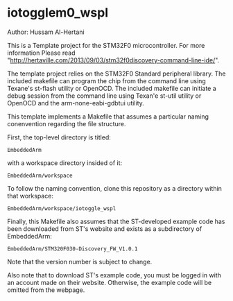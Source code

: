 iotogglem0_wspl
===============

Author: Hussam Al-Hertani

This is a Template project for the STM32F0 microcontroller. For more information 
Please read "http://hertaville.com/2013/09/03/stm32f0discovery-command-line-ide/".

The template project relies on the STM32F0 Standard peripheral library.
The included makefile can program the chip from the command line using Texane's st-flash utility or OpenOCD.
The included makefile can initiate a debug session from the command line using Texan'e st-util utility or OpenOCD
and the arm-none-eabi-gdbtui utility.

This template implements a Makefile that assumes a particular naming
conenvention regarding the file structure.

First, the top-level directory is titled:

    EmbeddedArm 

with a workspace directory insided of it:

    EmbeddedArm/workspace

To follow the naming convention, clone this repository as a directory within 
that workspace:

    EmbeddedArm/workspace/iotoggle_wspl

Finally, this Makefile also assumes that the ST-developed example code has
been downloaded from ST's website and exists as a subdirectory of EmbeddedArm:

    EmbeddedArm/STM320F030-Discovery_FW_V1.0.1

Note that the version number is subject to change.

Also note that to download ST's example code, you must be logged in with an 
account made on their website. Otherwise, the example code will be omitted
from the webpage.
